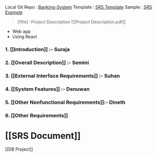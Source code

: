 Local Git Repo : [Banking-System](file:///E:%5CAcademics%5CSEM%203%5CCS3043-Database%20Systems%5CProject%5CBanking-System)
Template : [SRS Template](file:///E:%5CAcademics%5CSEM%203%5CCS3043-Database%20Systems%5CProject%5Csrs_template-ieee.doc)
Sample : [SRS Example](file:///E:%5CAcademics%5CSEM%203%5CCS3043-Database%20Systems%5CProject%5CSRSExample-webapp.doc)

> [!file]- Project Description
> ![[Project Description.pdf]]

- Web app
- Using React
### 1. [[Introduction]] :- Suraja
### 2. [[Overall Description]] :- Semini
### 3. [[External Interface Requirements]] :- Suhan
### 4. [[System Features]] :- Denuwan
### 5. [[Other Nonfunctional Requirements]]:- Dineth
### 6. [[Other Requirements]]
# [[SRS Document]]

[[DB Project]]
